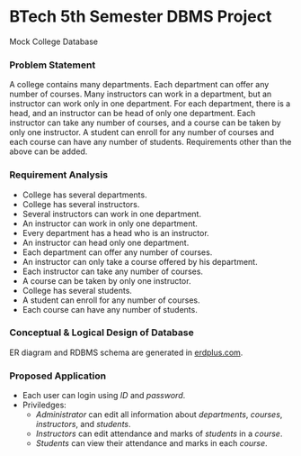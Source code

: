 # BTech 5th Semester DBMS Project
Mock College Database

### Problem Statement
A college contains many departments. Each department can offer any number of courses. Many instructors can work in a department, but an instructor can work only in one department. For each department, there is a head, and an instructor can be head of only one department. Each instructor can take any number of courses, and a course can be taken by only one instructor. A student can enroll for any number of courses and each course can have any number of students. Requirements other than the above can be added.

### Requirement Analysis
* College has several departments.
* College has several instructors.
* Several instructors can work in one department.
* An instructor can work in only one department.
* Every department has a head who is an instructor.
* An instructor can head only one department.
* Each department can offer any number of courses.
* An instructor can only take a course offered by his department.
* Each instructor can take any number of courses.
* A course can be taken by only one instructor.
* College has several students.
* A student can enroll for any number of courses.
* Each course can have any number of students.

### Conceptual & Logical Design of Database
ER diagram and RDBMS schema are generated in [erdplus.com](https://erdplus.com/standalone "ERDplus").

### Proposed Application
* Each user can login using *ID* and *password*.
* Priviledges:
    * *Administrator* can edit all information about *departments*, *courses*, *instructors*, and *students*.
    * *Instructors* can edit attendance and marks of *students* in a *course*.
    * *Students* can view their attendance and marks in each *course*.
